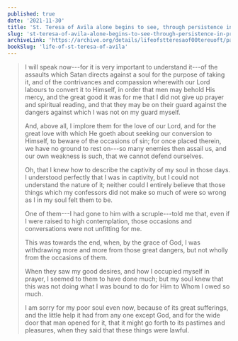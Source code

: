```yaml
---
published: true
date: '2021-11-30'
title: 'St. Teresa of Avila alone begins to see, through persistence in prayer and spiritual reading, that she must withdraw her heart from the world'
slug: 'st-teresa-of-avila-alone-begins-to-see-through-persistence-in-prayer-and-spiritual-reading-that-she-must-withdraw-her-heart-from-the-world'
archiveLink: 'https://archive.org/details/lifeofstteresaof00tereuoft/page/63?view=theater'
bookSlug: 'life-of-st-teresa-of-avila'
---
```


> I will speak now---for it is very important to understand it---of the assaults which Satan directs against a soul for the purpose of taking it, and of the contrivances and compassion wherewith our Lord labours to convert it to Himself, in order that men may behold His mercy, and the great good it was for me that I did not give up prayer and spiritual reading, and that they may be on their guard against the dangers against which I was not on my guard myself.
> 
> And, above all, I implore them for the love of our Lord, and for the great love with which He goeth about seeking our conversion to Himself, to beware of the occasions of sin; for once placed therein, we have no ground to rest on---so many enemies then assail us, and our own weakness is such, that we cannot defend ourselves.
> 
> Oh, that I knew how to describe the captivity of my soul in those days. I understood perfectly that I was in captivity, but I could not understand the nature of it; neither could I entirely believe that those things which my confessors did not make so much of were so wrong as I in my soul felt them to be.
> 
> One of them---I had gone to him with a scruple---told me that, even if I were raised to high contemplation, those occasions and conversations were not unfitting for me.
> 
> This was towards the end, when, by the grace of God, I was withdrawing more and more from those great dangers, but not wholly from the occasions of them.
> 
> When they saw my good desires, and how I occupied myself in prayer, I seemed to them to have done much; but my soul knew that this was not doing what I was bound to do for Him to Whom I owed so much.
> 
> I am sorry for my poor soul even now, because of its great sufferings, and the little help it had from any one except God, and for the wide door that man opened for it, that it might go forth to its pastimes and pleasures, when they said that these things were lawful.